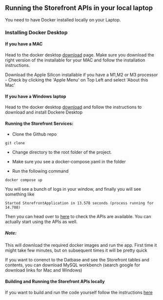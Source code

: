 ## Running the Storefront APIs in your local laptop

You need to have Docker installed locally on your Laptop.

### Installing Docker Desktop

#### If you have a MAC

Head to the docker desktop [download](https://docs.docker.com/desktop/install/mac-install/) page.
Make sure you download the right version of the installable for your MAC and follow the installation instructions.

Download the Apple Silicon installable if you have a M1,M2 or M3 processor - Check by clicking the 'Apple Menu' on Top Left and select 'About this Mac'

#### If you have a Windows laptop

Head to the docker desktop [download](https://docs.docker.com/desktop/install/windows-install/) and follow the instructions to download and install Dockere Desktop


#### Running the Storefront Services:

* Clone the Github repo

```
git clone 

```

* Change directory to the root folder of the project.

* Make sure you see a docker-compose.yaml in the folder

* Run the following command

```
docker compose up
```

You will see a bunch of logs in your window, and finally you will see something like

```
Started StorefrontApplication in 13.578 seconds (process running for 14.708)
```

Then you can head over to [here](http://localhost:8080/swagger-ui/index.html) to check the APIs are available. You can actually start using the APIs as well.

##### Note:
This will download the required docker images and run the app. First time it might take few minutes, but on subsequent times it will be pretty quick


If you want to conenct to the Datbase and see the Storefront tables and contents, you can download MySQL workbench (search google for download links for Mac and Windows)


#### Building and Running the Storefront APIs locally

If you  want to build and run the code yourself follow the instructions [here](BuildAndRunLocally.md)
